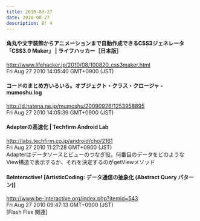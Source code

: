 ```yaml
---
title: 2010-08-27
date: 2010-08-27
description: B! 4
---
```


#### 角丸や文字装飾からアニメーションまで自動作成できるCSS3ジェネレータ「CSS3.0 Maker」 | ライフハッカー［日本版］
http://www.lifehacker.jp/2010/08/100820_css3maker.html<br>
Fri Aug 27 2010 14:05:40 GMT+0900 (JST)<br>


#### コードのまとめ方いろいろ。オブジェクト・クラス・クロージャ - mumoshu.log
http://d.hatena.ne.jp/mumoshu/20090926/1253958895<br>
Fri Aug 27 2010 14:05:39 GMT+0900 (JST)<br>


#### Adapterの高速化 | Techfirm Android Lab
http://labs.techfirm.co.jp/android/cho/2161<br>
Fri Aug 27 2010 11:27:28 GMT+0900 (JST)<br>
Adapterはデータソースとビューのつなぎ役。何番目のデータをどのようなView構造で表示するか、それを決定するのがgetViewメソッド


#### BeInteractive! [ArtisticCoding: データ通信の抽象化 (Abstract Query パターン)]
http://www.be-interactive.org/index.php?itemid=543<br>
Fri Aug 27 2010 09:47:13 GMT+0900 (JST)<br>
[Flash Flex 関連]


